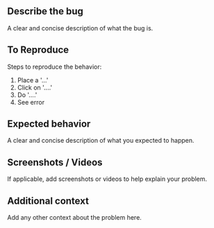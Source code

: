 ## Describe the bug
A clear and concise description of what the bug is.

## To Reproduce
Steps to reproduce the behavior:
1. Place a '...'
2. Click on '....'
3. Do '....'
4. See error

## Expected behavior
A clear and concise description of what you expected to happen.

## Screenshots / Videos
If applicable, add screenshots or videos to help explain your problem.

## Additional context
Add any other context about the problem here.
